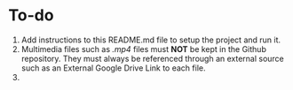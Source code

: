 # To-do

1. Add instructions to this README.md file to setup the project and run it.
2. Multimedia files such as _.mp4_ files must **NOT** be kept in the Github repository. They must always be referenced through an external source such as an External Google Drive Link to each file.
3. 
